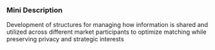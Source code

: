 ### Mini Description

Development of structures for managing how information is shared and utilized across different market participants to optimize matching while preserving privacy and strategic interests
